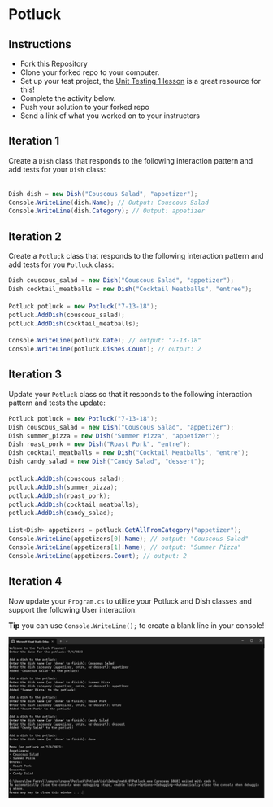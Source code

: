 ﻿# Potluck

## Instructions

* Fork this Repository
* Clone your forked repo to your computer.
* Set up your test project, the [Unit Testing 1 lesson](https://launch.turing.edu/module1/lessons/Week4/UnitTestingI) is a great resource for this!
* Complete the activity below.
* Push your solution to your forked repo
* Send a link of what you worked on to your instructors

## Iteration 1

Create a `Dish` class that responds to the following interaction pattern and add tests for your `Dish` class:

```c#

Dish dish = new Dish("Couscous Salad", "appetizer");
Console.WriteLine(dish.Name); // Output: Couscous Salad
Console.WriteLine(dish.Category); // Output: appetizer
```

## Iteration 2

Create a `Potluck` class that responds to the following interaction pattern and add tests for you `Potluck` class:

```c#
Dish couscous_salad = new Dish("Couscous Salad", "appetizer");
Dish cocktail_meatballs = new Dish("Cocktail Meatballs", "entree");

Potluck potluck = new Potluck("7-13-18");
potluck.AddDish(couscous_salad);
potluck.AddDish(cocktail_meatballs);

Console.WriteLine(potluck.Date); // output: "7-13-18"
Console.WriteLine(potluck.Dishes.Count); // output: 2
```

## Iteration 3

Update your `Potluck` class so that it responds to the following interaction pattern and tests the update:

```c#
Potluck potluck = new Potluck("7-13-18");
Dish couscous_salad = new Dish("Couscous Salad", "appetizer");
Dish summer_pizza = new Dish("Summer Pizza", "appetizer");
Dish roast_pork = new Dish("Roast Pork", "entre");
Dish cocktail_meatballs = new Dish("Cocktail Meatballs", "entre");
Dish candy_salad = new Dish("Candy Salad", "dessert");

potluck.AddDish(couscous_salad);
potluck.AddDish(summer_pizza);
potluck.AddDish(roast_pork);
potluck.AddDish(cocktail_meatballs);
potluck.AddDish(candy_salad);

List<Dish> appetizers = potluck.GetAllFromCategory("appetizer");
Console.WriteLine(appetizers[0].Name); // output: "Couscous Salad"
Console.WriteLine(appetizers[1].Name); // output: "Summer Pizza"
Console.WriteLine(appetizers.Count); // output: 2
```

## Iteration 4

Now update your `Program.cs` to utilize your Potluck and Dish classes and support the following User interaction.

**Tip** you can use `Console.WriteLine();` to create a blank line in your console!

![Iteration 4](./Potluck/Iteration4.png)
